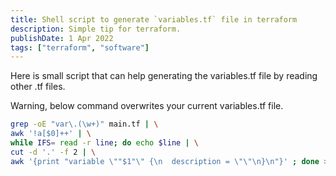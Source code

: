 ```yaml
---
title: Shell script to generate `variables.tf` file in terraform
description: Simple tip for terraform.
publishDate: 1 Apr 2022
tags: ["terraform", "software"]
---
```


Here is small script that can help generating the variables.tf file by reading other .tf files.

Warning, below command overwrites your current variables.tf file.

```bash
grep -oE "var\.(\w+)" main.tf | \
awk '!a[$0]++' | \
while IFS= read -r line; do echo $line | \
cut -d '.' -f 2 | \
awk '{print "variable \""$1"\" {\n  description = \"\"\n}\n"}' ; done > variables.tf
```
